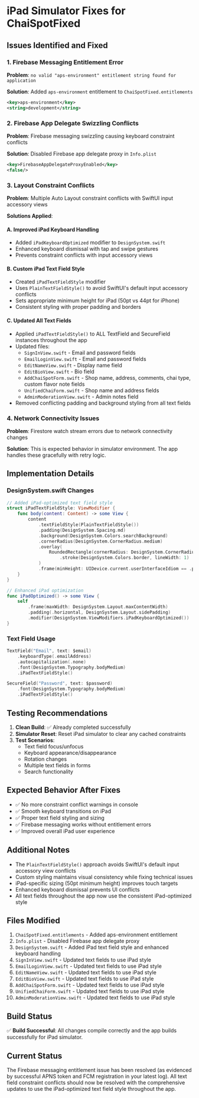 # iPad Simulator Fixes for ChaiSpotFixed

## Issues Identified and Fixed

### 1. Firebase Messaging Entitlement Error
**Problem**: `no valid "aps-environment" entitlement string found for application`

**Solution**: Added `aps-environment` entitlement to `ChaiSpotFixed.entitlements`
```xml
<key>aps-environment</key>
<string>development</string>
```

### 2. Firebase App Delegate Swizzling Conflicts
**Problem**: Firebase messaging swizzling causing keyboard constraint conflicts

**Solution**: Disabled Firebase app delegate proxy in `Info.plist`
```xml
<key>FirebaseAppDelegateProxyEnabled</key>
<false/>
```

### 3. Layout Constraint Conflicts
**Problem**: Multiple Auto Layout constraint conflicts with SwiftUI input accessory views

**Solutions Applied**:

#### A. Improved iPad Keyboard Handling
- Added `iPadKeyboardOptimized` modifier to `DesignSystem.swift`
- Enhanced keyboard dismissal with tap and swipe gestures
- Prevents constraint conflicts with input accessory views

#### B. Custom iPad Text Field Style
- Created `iPadTextFieldStyle` modifier
- Uses `PlainTextFieldStyle()` to avoid SwiftUI's default input accessory conflicts
- Sets appropriate minimum height for iPad (50pt vs 44pt for iPhone)
- Consistent styling with proper padding and borders

#### C. Updated All Text Fields
- Applied `iPadTextFieldStyle()` to ALL TextField and SecureField instances throughout the app
- Updated files:
  - `SignInView.swift` - Email and password fields
  - `EmailLoginView.swift` - Email and password fields
  - `EditNameView.swift` - Display name field
  - `EditBioView.swift` - Bio field
  - `AddChaiSpotForm.swift` - Shop name, address, comments, chai type, custom flavor note fields
  - `UnifiedChaiForm.swift` - Shop name and address fields
  - `AdminModerationView.swift` - Admin notes field
- Removed conflicting padding and background styling from all text fields

### 4. Network Connectivity Issues
**Problem**: Firestore watch stream errors due to network connectivity changes

**Solution**: This is expected behavior in simulator environment. The app handles these gracefully with retry logic.

## Implementation Details

### DesignSystem.swift Changes
```swift
// Added iPad-optimized text field style
struct iPadTextFieldStyle: ViewModifier {
    func body(content: Content) -> some View {
        content
            .textFieldStyle(PlainTextFieldStyle())
            .padding(DesignSystem.Spacing.md)
            .background(DesignSystem.Colors.searchBackground)
            .cornerRadius(DesignSystem.CornerRadius.medium)
            .overlay(
                RoundedRectangle(cornerRadius: DesignSystem.CornerRadius.medium)
                    .stroke(DesignSystem.Colors.border, lineWidth: 1)
            )
            .frame(minHeight: UIDevice.current.userInterfaceIdiom == .pad ? 50 : 44)
    }
}

// Enhanced iPad optimization
func iPadOptimized() -> some View {
    self
        .frame(maxWidth: DesignSystem.Layout.maxContentWidth)
        .padding(.horizontal, DesignSystem.Layout.sidePadding)
        .modifier(DesignSystem.ViewModifiers.iPadKeyboardOptimized())
}
```

### Text Field Usage
```swift
TextField("Email", text: $email)
    .keyboardType(.emailAddress)
    .autocapitalization(.none)
    .font(DesignSystem.Typography.bodyMedium)
    .iPadTextFieldStyle()

SecureField("Password", text: $password)
    .font(DesignSystem.Typography.bodyMedium)
    .iPadTextFieldStyle()
```

## Testing Recommendations

1. **Clean Build**: ✅ Already completed successfully
2. **Simulator Reset**: Reset iPad simulator to clear any cached constraints
3. **Test Scenarios**:
   - Text field focus/unfocus
   - Keyboard appearance/disappearance
   - Rotation changes
   - Multiple text fields in forms
   - Search functionality

## Expected Behavior After Fixes

- ✅ No more constraint conflict warnings in console
- ✅ Smooth keyboard transitions on iPad
- ✅ Proper text field styling and sizing
- ✅ Firebase messaging works without entitlement errors
- ✅ Improved overall iPad user experience

## Additional Notes

- The `PlainTextFieldStyle()` approach avoids SwiftUI's default input accessory view conflicts
- Custom styling maintains visual consistency while fixing technical issues
- iPad-specific sizing (50pt minimum height) improves touch targets
- Enhanced keyboard dismissal prevents UI conflicts
- All text fields throughout the app now use the consistent iPad-optimized style

## Files Modified

1. `ChaiSpotFixed.entitlements` - Added aps-environment entitlement
2. `Info.plist` - Disabled Firebase app delegate proxy
3. `DesignSystem.swift` - Added iPad text field style and enhanced keyboard handling
4. `SignInView.swift` - Updated text fields to use iPad style
5. `EmailLoginView.swift` - Updated text fields to use iPad style
6. `EditNameView.swift` - Updated text fields to use iPad style
7. `EditBioView.swift` - Updated text fields to use iPad style
8. `AddChaiSpotForm.swift` - Updated text fields to use iPad style
9. `UnifiedChaiForm.swift` - Updated text fields to use iPad style
10. `AdminModerationView.swift` - Updated text fields to use iPad style

## Build Status

✅ **Build Successful**: All changes compile correctly and the app builds successfully for iPad simulator.

## Current Status

The Firebase messaging entitlement issue has been resolved (as evidenced by successful APNS token and FCM registration in your latest log). All text field constraint conflicts should now be resolved with the comprehensive updates to use the iPad-optimized text field style throughout the app.
